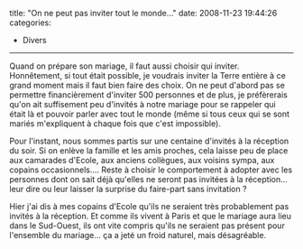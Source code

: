 title: "On ne peut pas inviter tout le monde&#8230;"
date: 2008-11-23 19:44:26
categories:
  - Divers
---

Quand on prépare son mariage, il faut aussi choisir qui inviter. Honnêtement, si tout était possible, je voudrais inviter la Terre entière à ce grand moment mais il faut bien faire des choix. On ne peut d'abord pas se permettre financièrement d'inviter 500 personnes et de plus, je préfèrerais qu'on ait suffisement peu d'invités à notre mariage pour se rappeler qui était là et pouvoir parler avec tout le monde (même si tous ceux qui se sont mariés m'expliquent à chaque fois que c'est impossible).

Pour l'instant, nous sommes partis sur une centaine d'invités à la réception du soir. Si on enlève la famille et les amis proches, cela laisse peu de place aux camarades d'Ecole, aux anciens collègues, aux voisins sympa, aux copains occasionnels&#8230;. Reste à choisir le comportement à adopter avec les personnes dont on sait déjà qu'elles ne seront pas invitées à la réception&#8230; leur dire ou leur laisser la surprise du faire-part sans invitation&nbsp;?

Hier j'ai dis à mes copains d'Ecole qu'ils ne seraient très probablement pas invités à la réception. Et comme ils vivent à Paris et que le mariage aura lieu dans le Sud-Ouest, ils ont vite compris qu'ils ne seraient pas présent pour l'ensemble du mariage&#8230; ça a jeté un froid naturel, mais désagréable.